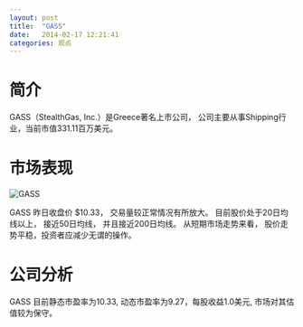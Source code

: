 ```yaml
---
layout: post
title:  "GASS"
date:   2014-02-17 12:21:41
categories: 观点
---
```


# 简介
GASS（StealthGas, Inc.）是Greece著名上市公司，
公司主要从事Shipping行业，当前市值331.11百万美元。

# 市场表现

![GASS](http://finviz.com/chart.ashx?t=GASS&ty=c&ta=1&p=d&s=l)

GASS 昨日收盘价 $10.33，
交易量较正常情况有所放大。
目前股价处于20日均线以上，
接近50日均线，
并且接近200日均线。
从短期市场走势来看，
股价走势平稳，投资者应减少无谓的操作。

# 公司分析
GASS 目前静态市盈率为10.33, 动态市盈率为9.27，每股收益1.0美元,
市场对其估值较为保守。
